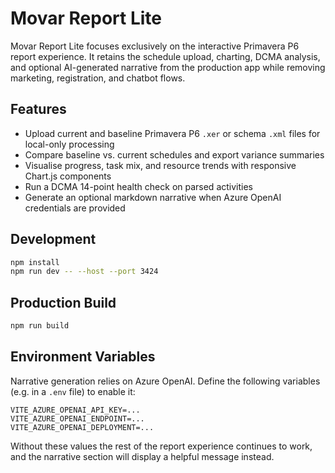 # Movar Report Lite

Movar Report Lite focuses exclusively on the interactive Primavera P6 report experience. It retains the schedule upload, charting, DCMA analysis, and optional AI-generated narrative from the production app while removing marketing, registration, and chatbot flows.

## Features
- Upload current and baseline Primavera P6 `.xer` or schema `.xml` files for local-only processing
- Compare baseline vs. current schedules and export variance summaries
- Visualise progress, task mix, and resource trends with responsive Chart.js components
- Run a DCMA 14-point health check on parsed activities
- Generate an optional markdown narrative when Azure OpenAI credentials are provided

## Development
```bash
npm install
npm run dev -- --host --port 3424
```

## Production Build
```bash
npm run build
```

## Environment Variables
Narrative generation relies on Azure OpenAI. Define the following variables (e.g. in a `.env` file) to enable it:

```
VITE_AZURE_OPENAI_API_KEY=...
VITE_AZURE_OPENAI_ENDPOINT=...
VITE_AZURE_OPENAI_DEPLOYMENT=...
```

Without these values the rest of the report experience continues to work, and the narrative section will display a helpful message instead.
